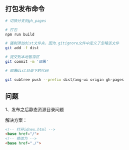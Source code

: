 ## 打包发布命令

```BASH
# 切换分支到gh_pages

# 打包
npm run build

# 强制添加dist文件夹，因为.gitignore文件中定义了忽略该文件
git add -f dist

# 提交到本地暂存区
git commit -m '部署'

# 部署dist目录下的代码

git subtree push --prefix dist/ang-ui origin gh-pages
```

## 问题

1、发布之后静态资源目录问题

解决方案：

```HTML
<!-- 打开idnex.html -->
<base href="/">
<!-- 修改为 -->
<base href="./">
```
